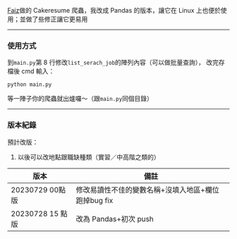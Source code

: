 [Faiz](https://github.com/faiz135753)做的 Cakeresume 爬蟲，我改成 Pandas 的版本，讓它在 Linux 上也便於使用；並做了些修正讓它更易用

---

### 使用方式

到`main.py`第 8 行修改`list_serach_job`的陣列內容（可以做批量查詢），
改完存檔後 cmd 輸入：

```shell
python main.py
```

等一陣子你的爬蟲就出爐囉～（跟`main.py`同個目錄）

---

### 版本紀錄

預計改版：
1. 以後可以改地點跟職缺種類（實習／中高階之類的）

| 版本             | 備註                  |
| ---------------- | --------------------- |
|20230729 00點版|修改易讀性不佳的變數名稱+沒填入地區+欄位跑掉bug fix|
| 20230728 15 點版 | 改為 Pandas+初次 push |
